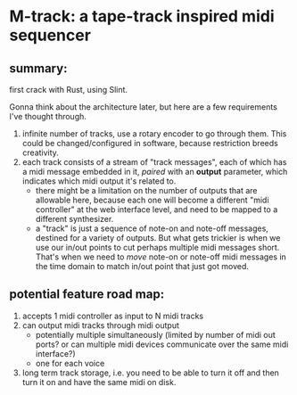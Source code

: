 # M-track: a tape-track inspired midi sequencer

## summary:

first crack with Rust, using Slint.

Gonna think about the architecture later, but here are a few requirements I've thought through.

1. infinite number of tracks, use a rotary encoder to go through them. This could be changed/configured in software, because restriction breeds creativity.
2. each track consists of a stream of "track messages", each of which has a midi message embedded in it, *paired* with an **output** parameter, which indicates which midi output it's related to.
    - there might be a limitation on the number of outputs that are allowable here, because each one will become a different "midi controller" at the web interface level, and need to be mapped to a different synthesizer.
    - a "track" is just a sequence of note-on and note-off messages, destined for a variety of outputs. But what gets trickier is when we use our in/out points to cut perhaps multiple midi messages short. That's when we need to _move_ note-on or note-off midi messages in the time domain to match in/out point that just got moved.


## potential feature road map:

1. accepts 1 midi controller as input to N midi tracks
3. can output midi tracks through midi output
    - potentially multiple simultaneously (limited by number of midi out ports? or can multiple midi devices communicate over the same midi interface?)
    - one for each voice
4. long term track storage, i.e. you need to be able to turn it off and then turn it on and have the same midi on disk.


